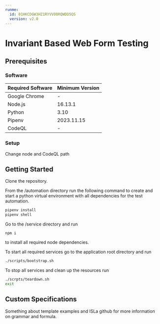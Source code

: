 ```yaml
---
runme:
  id: 01HKCDGW3HZ1RYVV08RQWDD5QS
  version: v2.0
---
```


# Invariant Based Web Form Testing

## Prerequisites

### Software

| Required Software | Minimum Version |
| ----------------- | --------------- |
| Google Chrome     | -               |
| Node.js           | 16.13.1         |
| Python            | 3.10            |
| Pipenv            | 2023.11.15      |
| CodeQL            | -               |

### Setup

Change node and CodeQL path

## Getting Started

Clone the repository.

From the /automation directory run the following command to create and start a python virtual environment with all dependencies for the test automation.

```sh {"id":"01HKCDGW3HZ1RYVV08RFY3K3VN"}
pipenv install
pipenv shell

```

Go to the /service directory and run

```text {"id":"01HKCDGW3HZ1RYVV08RHN0PK2B"}
npm i

```

to install all required node dependencies.

To start all required services go to the application root directory and run

```sh {"id":"01HKCDGW3HZ1RYVV08RM0RRE44"}
./scripts/bootstrap.sh

```

To stop all services and clean up the resources run

```sh {"id":"01HKCDGW3HZ1RYVV08RMVKGFSD"}
./scrpts/teardown.sh
exit

```

## Custom Specifications

Something about template examples and ISLa github for more information on grammar and formula.
